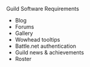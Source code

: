 Guild Software Requirements
 - Blog
 - Forums
 - Gallery
 - Wowhead tooltips
 - Battle.net authentication
 - Guild news & achievements
 - Roster